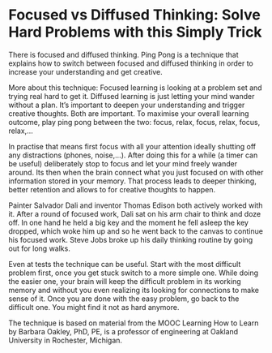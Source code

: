 # Focused vs Diffused Thinking: Solve Hard Problems with this Simply Trick

There is focused and diffused thinking. Ping Pong is a technique that explains how to switch between focused and diffused thinking in order to increase your understanding and get creative.

More about this technique: Focused learning is looking at a problem set and trying real hard to get it. Diffused learning is just letting your mind wander without a plan. It’s important to deepen your understanding and trigger creative thoughts. Both are important. To maximise your overall learning outcome, play ping pong between the two: focus, relax, focus, relax, focus, relax,… 

In practise that means first focus with all your attention ideally shutting off any distractions (phones, noise,...). After doing this for a while (a timer can be useful) deliberately stop to focus and let your mind freely wander around. Its then when the brain connect what you just focused on with other information stored in your memory. That process leads to deeper thinking, better retention and allows to for creative thoughts to happen. 

Painter Salvador Dali and inventor Thomas Edison both actively worked with it. After a round of focused work, Dali sat on his arm chair to think and doze off. In one hand he held a big key and the moment he fell asleep the key dropped, which woke him up and so he went back to the canvas to continue his focused work. Steve Jobs broke up his daily thinking routine by going out for long walks. 

Even at tests the technique can be useful. Start with the most difficult problem first, once you get stuck switch to a more simple one. While doing the easier one, your brain will keep the difficult problem in its working memory and without you even realizing its looking for connections to make sense of it. Once you are done with the easy problem, go back to the difficult one. You might find it not as hard anymore. 

The technique is based on material from the MOOC Learning How to Learn by Barbara Oakley, PhD, PE, is a professor of engineering at Oakland University in Rochester, Michigan.
